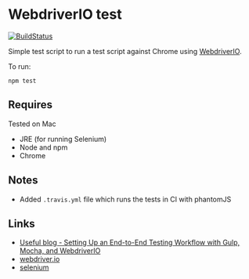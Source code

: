 # WebdriverIO test

[![BuildStatus](https://travis-ci.org/stevenalexander/WebdriverIO-test.svg?branch=master)](https://travis-ci.org/stevenalexander/WebdriverIO-test?branch=master)

Simple test script to run a test script against Chrome using [WebdriverIO](http://webdriver.io/guide.html).

To run:

```
npm test
```

## Requires

Tested on Mac

- JRE (for running Selenium)
- Node and npm
- Chrome

## Notes

* Added `.travis.yml` file which runs the tests in CI with phantomJS

## Links

* [Useful blog - Setting Up an End-to-End Testing Workflow with Gulp, Mocha, and WebdriverIO](https://semaphoreci.com/community/tutorials/setting-up-an-end-to-end-testing-workflow-with-gulp-mocha-and-webdriverio)
* [webdriver.io](http://webdriver.io/)
* [selenium](http://www.seleniumhq.org/)